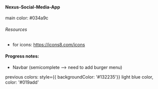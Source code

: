 #### Nexus-Social-Media-App

main color: #034a9c

###### Resources
- for icons: https://icons8.com/icons

#### Progress notes:
- Navbar (semicomplete --> need to add burger menu)

previous colors: style={{ backgroundColor: '#132235'}}
light blue color, color: '#019add'

